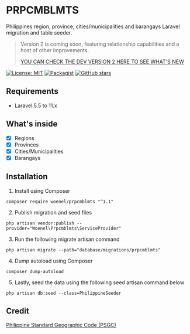 # PRPCMBLMTS
Philippines region, province, cities/municipalities and barangays Laravel migration and table seeder.

> Version 2 is coming soon, featuring relationship capabilities and a host of other improvements.
>
> [YOU CAN CHECK THE DEV VERSION 2 HERE TO SEE WHAT'S NEW](https://github.com/woenel/prpcmblmts/tree/v2)

[![License: MIT](https://img.shields.io/badge/License-MIT-yellow.svg)](https://opensource.org/licenses/MIT)
[![Packagist](https://img.shields.io/packagist/dt/woenel/prpcmblmts.svg)](https://packagist.org/packages/woenel/prpcmblmts)
[![GitHub stars](https://img.shields.io/github/stars/woenel/prpcmblmts.svg)](https://github.com/woenel/prpcmblmts)

## Requirements
- Laravel 5.5 to 11.x

## What's inside
- [x] Regions
- [x] Provinces
- [x] Cities/Municipalities
- [x] Barangays

## Installation
1. Install using Composer
```
composer require woenel/prpcmblmts "^1.1"
```
2. Publish migration and seed files
```
php artisan vendor:publish --provider="Woenel\Prpcmblmts\ServiceProvider"
```
3. Run the following migrate artisan command
```
php artisan migrate --path="database/migrations/prpcmblmts"
```
4. Dump autoload using Composer
```
composer dump-autoload
```
5. Lastly, seed the data using the following seed artisan command below
```
php artisan db:seed --class=PhilippineSeeder
```

## Credit
[Philippine Standard Geographic Code (PSGC)](https://psa.gov.ph/classification/psgc)
